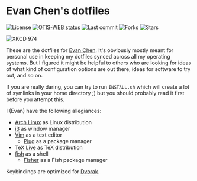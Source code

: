 # Evan Chen's dotfiles

![License](https://img.shields.io/github/license/vEnhance/dotfiles)
[<img src="https://github.com/vEnhance/dotfiles/actions/workflows/ci.yml/badge.svg" alt="OTIS-WEB status">](https://github.com/vEnhance/otis-web/actions)
![Last commit](https://img.shields.io/github/last-commit/vEnhance/dotfiles)
![Forks](https://img.shields.io/github/forks/vEnhance/dotfiles)
![Stars](https://img.shields.io/github/stars/vEnhance/dotfiles)

![XKCD 974](https://imgs.xkcd.com/comics/the_general_problem.png)

These are the dotfiles for [Evan Chen](https://web.evanchen.cc).
It's obviously mostly meant for personal use in keeping my dotfiles
synced across all my operating systems.
But I figured it might be helpful to others who are looking for ideas
of what kind of configuration options are out there,
ideas for software to try out, and so on.

If you are really daring, you can try to run `INSTALL.sh` which will create
a lot of symlinks in your home directory ;)
but you should probably read it first before you attempt this.

I (Evan) have the following allegiances:

* [Arch Linux](https://www.archlinux.org) as Linux distribution
* [i3](https://i3wm.org/) as window manager
* [Vim](https://www.vim.org) as a text editor
	* [Plug](https://github.com/junegunn/vim-plug) as a package manager
* [TeX Live](https://tug.org/texlive/) as TeX distribution
* [fish](https://fishshell.com/) as a shell
	* [Fisher](https://github.com/jorgebucaran/fisher) as a Fish package manager

Keybindings are optimized for [Dvorak](https://en.wikipedia.org/wiki/Dvorak_Simplified_Keyboard).
